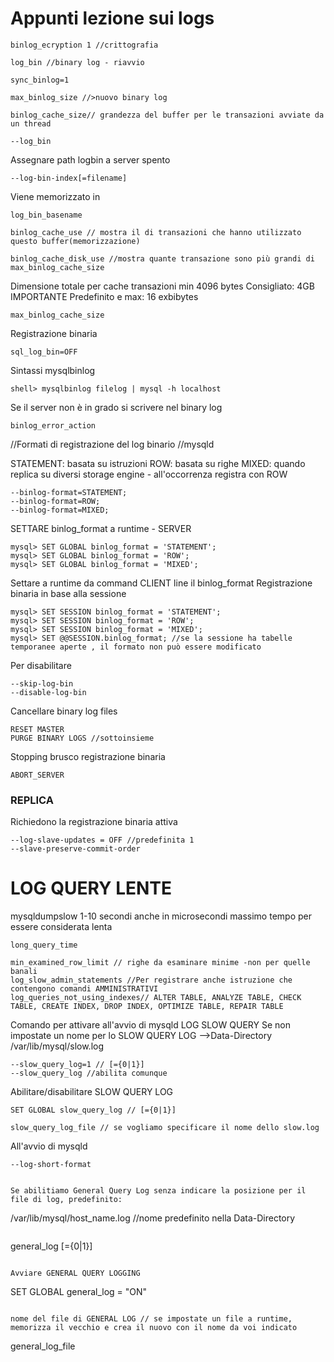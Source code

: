 # Appunti lezione sui logs
```
binlog_ecryption 1 //crittografia 
```

```
log_bin //binary log - riavvio
```

```
sync_binlog=1
```

```
max_binlog_size //>nuovo binary log
```

```
binlog_cache_size// grandezza del buffer per le transazioni avviate da un thread
```

```
--log_bin
```

Assegnare path logbin a server spento
```
--log-bin-index[=filename]
```

Viene memorizzato in
```
log_bin_basename
```

```
binlog_cache_use // mostra il di transazioni che hanno utilizzato questo buffer(memorizzazione)
```

```
binlog_cache_disk_use //mostra quante transazione sono più grandi di max_binlog_cache_size
```
Dimensione totale per cache transazioni min 4096 bytes
Consigliato: 4GB IMPORTANTE
Predefinito e max: 16 exbibytes
```
max_binlog_cache_size
```

Registrazione binaria
```
sql_log_bin=OFF
```

Sintassi mysqlbinlog
```
shell> mysqlbinlog filelog | mysql -h localhost
```

Se il server non è in grado si scrivere nel binary log
```
binlog_error_action 
```


//Formati di registrazione del log binario //mysqld

STATEMENT: basata su istruzioni
ROW: basata su righe
MIXED: quando replica su diversi storage engine - all'occorrenza registra con ROW
```
--binlog-format=STATEMENT;
--binlog-format=ROW;
--binlog-format=MIXED;
```
SETTARE binlog_format a runtime - SERVER
```
mysql> SET GLOBAL binlog_format = 'STATEMENT';
mysql> SET GLOBAL binlog_format = 'ROW';
mysql> SET GLOBAL binlog_format = 'MIXED';
```

Settare a runtime da command CLIENT line il binlog_format
Registrazione binaria in base alla sessione
```
mysql> SET SESSION binlog_format = 'STATEMENT';
mysql> SET SESSION binlog_format = 'ROW';
mysql> SET SESSION binlog_format = 'MIXED';
mysql> SET @@SESSION.binlog_format; //se la sessione ha tabelle temporanee aperte , il formato non può essere modificato
```


Per disabilitare
```
--skip-log-bin
--disable-log-bin
```

Cancellare binary log files
```
RESET MASTER
PURGE BINARY LOGS //sottoinsieme
```
Stopping brusco registrazione binaria
```
ABORT_SERVER
```
### REPLICA
Richiedono la registrazione binaria attiva
```
--log-slave-updates = OFF //predefinita 1
--slave-preserve-commit-order
```

# LOG QUERY LENTE 
mysqldumpslow
1-10 secondi 
anche in microsecondi 
massimo tempo per essere considerata lenta
```
long_query_time 
```

```
min_examined_row_limit // righe da esaminare minime -non per quelle banali
log_slow_admin_statements //Per registrare anche istruzione che contengono comandi AMMINISTRATIVI
log_queries_not_using_indexes// ALTER TABLE, ANALYZE TABLE, CHECK TABLE, CREATE INDEX, DROP INDEX, OPTIMIZE TABLE, REPAIR TABLE
```

Comando per attivare all'avvio di mysqld LOG SLOW QUERY
Se non impostate un nome per lo SLOW QUERY LOG -->Data-Directory /var/lib/mysql/slow.log
```
--slow_query_log=1 // [={0|1}]
--slow_query_log //abilita comunque
```


Abilitare/disabilitare SLOW QUERY LOG
```
SET GLOBAL slow_query_log // [={0|1}]
```

```
slow_query_log_file // se vogliamo specificare il nome dello slow.log 
```
All'avvio di mysqld
```
--log-short-format


Se abilitiamo General Query Log senza indicare la posizione per il file di log, predefinito:
```
/var/lib/mysql/host_name.log //nome predefinito nella Data-Directory
```

```
general_log [={0|1}]
```

Avviare GENERAL QUERY LOGGING
```
SET GLOBAL general_log = "ON"
```

nome del file di GENERAL LOG // se impostate un file a runtime, memorizza il vecchio e crea il nuovo con il nome da voi indicato
```
general_log_file
```


```
